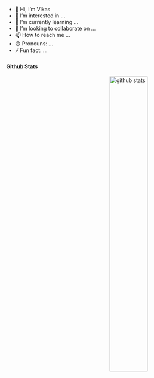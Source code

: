 - 👋 Hi, I’m Vikas
- 👀 I’m interested in ...
- 🌱 I’m currently learning ...
- 💞️ I’m looking to collaborate on ...
- 📫 How to reach me ...
- 😄 Pronouns: ...
- ⚡ Fun fact: ...

<!---
Vikas-ai56/Vikas-ai56 is a ✨ special ✨ repository because its `README.md` (this file) appears on your GitHub profile.
You can click the Preview link to take a look at your changes.
--->
#### Github Stats
<img src="https://github-readme-stats.vercel.app/api?username={Vikas-ai56}&show_icons=true&theme=gotham" alt="github stats" width="45%" align="right"/>
